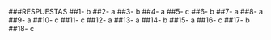 ###RESPUESTAS
##1- b
##2- a
##3- b
##4- a
##5- c
##6- b
##7- a
##8- a
##9- a
##10- c
##11- c
##12- a
##13- a
##14- b
##15- a
##16- c
##17- b
##18- c
